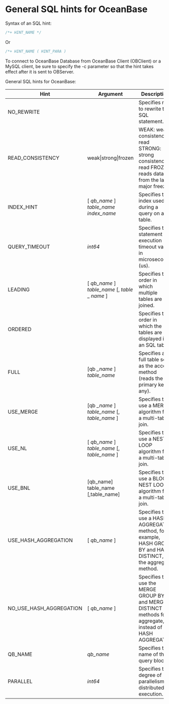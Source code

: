 General SQL hints for OceanBase 
====================================================



Syntax of an SQL hint:

```javascript
/*+ HINT_NAME */
```



Or

```javascript
/*+ HINT_NAME ( HINT_PARA )
```



To connect to OceanBase Database from OceanBase Client (OBClient) or a MySQL client, be sure to specify the -c parameter so that the hint takes effect after it is sent to OBServer. 



General SQL hints for OceanBase:


|        **Hint**         |                     **Argument**                      |                                                              **Description**                                                              |
|-------------------------|-------------------------------------------------------|-------------------------------------------------------------------------------------------------------------------------------------------|
| NO_REWRITE              |                                                       | Specifies not to rewrite the SQL statement.                                                                                               |
| READ_CONSISTENCY        | weak\|strong\|frozen                                  | WEAK: weak consistency read STRONG: strong consistency read FROZEN: reads data from the last major freeze |
| INDEX_HINT              | \[ *qb_name* \] *table_name* *index_name*             | Specifies the index used during a query on a table.                                                                                       |
| QUERY_TIMEOUT           | *int64*                                               | Specifies the statement execution timeout value, in microseconds (us).                                                                    |
| LEADING                 | \[ *qb_name* \] *table_name*  \[, *table* _ *name* \] | Specifies the order in which multiple tables are joined.                                                                                  |
| ORDERED                 |                                                       | Specifies the order in which the tables are displayed in an SQL table.                                                                    |
| FULL                    | \[qb *_name* \] *table_name*                          | Specifies a full table scan as the access method (reads the primary key if any).                                                          |
| USE_MERGE               | \[qb *_name* \] *table_name*  \[, *table_name* \]     | Specifies to use a MERGE algorithm for a multi-table join.                                                                                |
| USE_NL                  | \[ *qb_name* \] *table_name*  \[, *table_name* \]     | Specifies to use a NEST LOOP algorithm for a multi-table join.                                                                            |
| USE_BNL                 | \[qb_name\] table_name \[,table_name\]                | Specifies to use a BLOCK NEST LOOP algorithm for a multi-table join.                                                                      |
| USE_HASH_AGGREGATION    | \[ *qb_name* \]                                       | Specifies to use a HASH AGGREGATE method, for example, HASH GROUP BY and HASH DISTINCT, as the aggregate method.                          |
| NO_USE_HASH_AGGREGATION | \[ *qb_name* \]                                       | Specifies to use the MERGE GROUP BY and MERGE DISTINCT methods for aggregate, instead of HASH AGGREGATE.                                  |
| QB_NAME                 | *qb_name*                                             | Specifies the name of the query block.                                                                                                    |
| PARALLEL                | *int64*                                               | Specifies the degree of parallelism of distributed execution.                                                                             |



